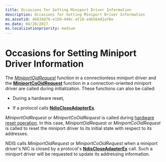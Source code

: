 ```yaml
---
title: Occasions for Setting Miniport Driver Information
description: Occasions for Setting Miniport Driver Information
ms.assetid: 46834d76-e1b9-440c-af18-a4b564d1a76e
ms.date: 04/20/2017
ms.localizationpriority: medium
---
```


# Occasions for Setting Miniport Driver Information





The [*MiniportOidRequest*](https://msdn.microsoft.com/library/windows/hardware/ff559416) function in a connectionless miniport driver and the [**MiniportCoOidRequest**](https://msdn.microsoft.com/library/windows/hardware/ff559362) function in a connection-oriented miniport driver are called during initialization. These functions can also be called:

-   During a hardware reset,

-   If a protocol calls [**NdisCloseAdapterEx**](https://msdn.microsoft.com/library/windows/hardware/ff561640).

*MiniportOidRequest* or *MiniportCoOidRequest* is called during [hardware reset operation](hardware-reset.md). In this case, *MiniportOidRequest* or *MiniportCoOidRequest* is called to reset the miniport driver to its initial state with respect to its addresses.

NDIS calls *MiniportOidRequest* or *MiniportCoOidRequest* when a miniport driver's NIC is closed by a protocol's [**NdisCloseAdapterEx**](https://msdn.microsoft.com/library/windows/hardware/ff561640) call. Such a miniport driver will be requested to update its addressing information.

 

 





